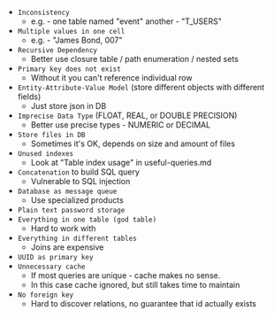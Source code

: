 * `Inconsistency`
    * e.g. - one table named "event" another - "T_USERS"
* `Multiple values in one cell`
    * e.g. - "James Bond, 007"
* `Recursive Dependency`
    * Better use closure table / path enumeration / nested sets
* `Primary key does not exist`
    * Without it you can't reference individual row
* `Entity-Attribute-Value Model` (store different objects with different fields)
    * Just store json in DB
* `Imprecise Data Type` (FLOAT, REAL, or DOUBLE PRECISION)
    * Better use precise types - NUMERIC or DECIMAL
* `Store files in DB`
    * Sometimes it's OK, depends on size and amount of files
* `Unused indexes`
    * Look at "Table index usage" in useful-queries.md
* `Concatenation` to build SQL query
    * Vulnerable to SQL injection
* `Database as message queue`
    * Use specialized products
* `Plain text password storage`
* `Everything in one table (god table)`
    * Hard to work with
* `Everything in different tables`
    * Joins are expensive
* `UUID as primary key`
* `Unnecessary cache`
    * If most queries are unique - cache makes no sense.
    * In this case cache ignored, but still takes time to maintain
* `No foreign key`
    * Hard to discover relations, no guarantee that id actually exists
